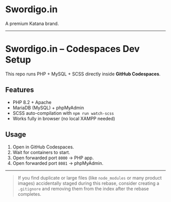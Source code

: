 # Swordigo.in

A premium Katana brand.

---

# Swordigo.in – Codespaces Dev Setup

This repo runs PHP + MySQL + SCSS directly inside **GitHub Codespaces**.

## Features
- PHP 8.2 + Apache
- MariaDB (MySQL) + phpMyAdmin
- SCSS auto-compilation with `npm run watch-scss`
- Works fully in browser (no local XAMPP needed)

## Usage
1. Open in GitHub Codespaces.
2. Wait for containers to start.
3. Open forwarded port `8000` → PHP app.
4. Open forwarded port `8081` → phpMyAdmin.

---

> If you find duplicate or large files (like `node_modules` or many product images) accidentally staged during this rebase, consider creating a `.gitignore` and removing them from the index after the rebase completes.
